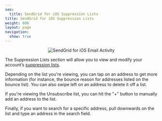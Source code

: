 ```yaml
---
seo:
  title: SendGrid for iOS Suppression Lists
title: SendGrid for iOS Suppression Lists
weight: 600
layout: page
navigation:
  show: true
---
```


<p style="text-align:center">
	<img src="{{root_url}}/images/sendgrid_for_ios_suppression.gif" alt="SendGrid for iOS Email Activity" style="display:inline"/>
</p>

The Suppression Lists section will allow you to view and modify your account’s [suppression lists]({{root_url}}/Delivery_Metrics/email_reports.html).

Depending on the list you're viewing, you can tap on an address to get more information (for instance, the bounce reason for addresses listed on the bounce list).  You can also swipe left on an address to delete it off a list.

If you're viewing the Unsubscribe list, you can hit the "+" button to manually add an address to the list.

Finally, if you want to search for a specific address, pull downwards on the list and type an address in the search field.